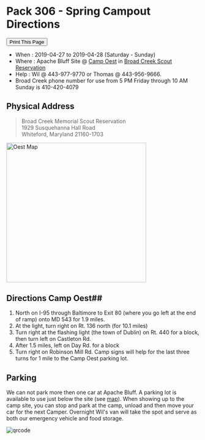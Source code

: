 # Pack 306 - Spring Campout Directions #

<style>
img[alt="Oest Map"]{width:3.8in;}

main p a[title="Signup"]
{
    display:block;
    /*font-size:larger;*/
    color:white;
    background-color:#0A5694;
    margin:auto;
    text-align:center;
    width:6em;
    padding:0.5em;
    padding-right:0.67em;
    border-radius: 25px;
}

@media print
{

    main
    {
        margin:0;
    }
    header {display:none;}
    footer {font-size:0.25em;}
    /*footer {display:none;}*/
}
</style>

<button onclick="window.print()">Print This Page</button>

* When : 2019-04-27 to 2019-04-28 (Saturday - Sunday)
* Where : Apache Bluff Site @ [Camp Oest][bc_oest_map] in [Broad Creek Scout Reservation][bc_home]
* Help : Wil @ 443-977-9770 or Thomas @ 443-956-9666.
* Broad Creek phone number for use from 5 PM Friday through 10 AM Sunday is 410-420-4079 

## Physical Address ##
>Broad Creek Memorial Scout Reservation<br>
>1929 Susquehanna Hall Road<br>
>Whiteford, Maryland 21160-1703<br>

[![Oest Map][bc_oest_map]][bc_oest_map]

## Directions Camp Oest##

1. North on I-95 through Baltimore to Exit 80 (where you go left at the end of ramp) onto MD 543 for 1.9 miles.
2. At the light, turn right on Rt. 136 north (for 10.1 miles)
3. Turn right at the flashing light (the town of Dublin) on Rt. 440 for a block, then turn left on Castleton Rd.
4. After 1.5 miles, left on Day Rd. for a block
5. Turn right on Robinson Mill Rd. Camp signs will help for the last three turns for 1 mile to the Camp Oest parking lot.

## Parking ##
We can not park more then one car at Apache Bluff. A parking lot is available to
use just below the site (see [map][bc_oest_map]). When showing up to the camp
site, you can stop and park at the camp, unload and then move your car for the
next Camper. Overnight Wil's van will take the spot and serve as both our 
emergency vehicle and food storage.

![qrcode][qrcode]

<br style="clear:both">

<!-- image links -->
[bc_home]: http://www.broadcreekbsa.org "Broad Creek Scout Reservation"
[bc_img]: https://5a6a246dfe17a1aac1cd-b99970780ce78ebdd694d83e551ef810.ssl.cf1.rackcdn.com/orgheaders/2527/bcmsr_sign.jpg "Broad Creek"
[bc_direction]: http://www.broadcreekbsa.org/about-broad-creek/contactdirections/42849 "Directions"
[bc_parking]: http://www.broadcreekbsa.org/about-broad-creek/camp-rulesparking/42851 "Parking Rules"
[bc_oest_map]: https://5a6a246dfe17a1aac1cd-b99970780ce78ebdd694d83e551ef810.ssl.cf1.rackcdn.com/orgheaders/2527/oest_map.jpg "Camp Oest Map"

[camp]: mailto:camping@cub306.org "Camping Cordinator Email address"
[mast]: mailto:cubmaster@cub306.org "Cub Master Email address"

[bsa_requirement]: https://www.scouting.org/health-and-safety/ahmr/ "BSA Medical Form Page"
[bsa_med_a_b]: https://filestore.scouting.org/filestore/HealthSafety/pdf/680-001_AB.pdf "Medical Form A & B"

[map]: https://goo.gl/maps/2auWRVoBE642 "Google Map to camp site"

[sheet]: https://www.google.com/sheets/about/ "What is google sheets"
[signup]: https://docs.google.com/spreadsheets/d/1Ww8VIJoBJvnpNW-HK3_sJEKXPdFskV6K1nKwN8Sgo_Q/edit?usp=sharing "Signup"

[qrcode]: http://cub306.local/cgi-bin/qrcode.cgi?path=events/2018_2019/spring_campout/directions.md&size=128 "QR Code"
